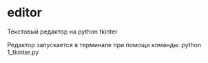 # editor
Текстовый редактор на python tkinter

Редактор запускается в терминале при помощи команды: 
   python 1_tkinter.py
